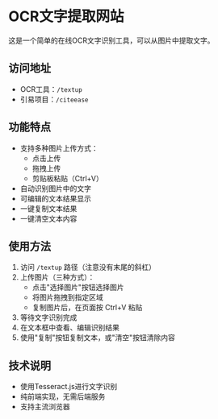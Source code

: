 # OCR文字提取网站

这是一个简单的在线OCR文字识别工具，可以从图片中提取文字。

## 访问地址
- OCR工具：`/textup`
- 引易项目：`/citeease`

## 功能特点
- 支持多种图片上传方式：
  - 点击上传
  - 拖拽上传
  - 剪贴板粘贴（Ctrl+V）
- 自动识别图片中的文字
- 可编辑的文本结果显示
- 一键复制文本结果
- 一键清空文本内容

## 使用方法
1. 访问 `/textup` 路径（注意没有末尾的斜杠）
2. 上传图片（三种方式）：
   - 点击"选择图片"按钮选择图片
   - 将图片拖拽到指定区域
   - 复制图片后，在页面按 Ctrl+V 粘贴
3. 等待文字识别完成
4. 在文本框中查看、编辑识别结果
5. 使用"复制"按钮复制文本，或"清空"按钮清除内容

## 技术说明
- 使用Tesseract.js进行文字识别
- 纯前端实现，无需后端服务
- 支持主流浏览器 